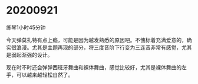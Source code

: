 # 20200921

练琴1小时45分钟

今天弹莫扎特有点上瘾，可能是因为越发熟悉的原因吧。不愧标着充满爱意的，确实很浪漫。尤其是主题再现的部分，将三度音阶下行变为三连音非常有感觉，尤其是弱起渐强的设计。

现在时不时还会弹弹西班牙舞曲和裸体舞曲，感觉比较好，尤其是裸体舞曲的左手，可以越来越轻松自然了。
